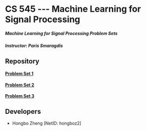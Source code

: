 # CS 545 --- Machine Learning for Signal Processing
##### Machine Learning for Signal Processing Problem Sets
##### Instructor: Paris Smaragdis

## Repository
#### [Problem Set 1](https://gitlab.engr.illinois.edu/hongboz2/machine_learning_for_signal_processing/-/tree/main/problem_set_1)

#### [Problem Set 2](https://gitlab.engr.illinois.edu/hongboz2/machine_learning_for_signal_processing/-/tree/main/problem_set_2)

#### [Problem Set 3](https://gitlab.engr.illinois.edu/hongboz2/machine_learning_for_signal_processing/-/tree/main/problem_set_3)

## Developers
* Hongbo Zheng [NetID: hongboz2]